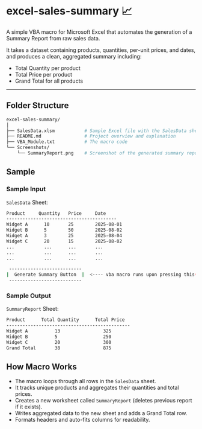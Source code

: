 # excel-sales-summary  📈
A simple VBA macro for Microsoft Excel that automates the generation of a Summary Report from raw sales data.

It takes a dataset containing products, quantities, per-unit prices, and dates, and produces a clean, aggregated summary including:
- Total Quantity per product
- Total Price per product
- Grand Total for all products

----

## Folder Structure

```bash
excel-sales-summary/
│
├── SalesData.xlsm           # Sample Excel file with the SalesData sheet
├── README.md                # Project overview and explanation
├── VBA_Module.txt           # The macro code
└── Screenshots/
    └── SummaryReport.png    # Screenshot of the generated summary report
``` 

## Sample

### Sample Input

`SalesData` Sheet:
```bash
Product     Quantity   Price     Date
-----------------------------------------
Widget A	  10	   25	     2025-08-01
Widget B	  5	       50	     2025-08-02
Widget A	  3	       25	     2025-08-04
Widget C	  20	   15	     2025-08-02
...	          ...	   ...	     ...
...	          ...	   ...	     ...
...	          ...	   ...	     ...

 ---------------------------
|  Generate Summary Button  |  <---- vba macro runs upon pressing this(have to configure)
 ---------------------------
```

### Sample Output

`SummaryReport` Sheet:
```bash
Product	     Total Quantity	     Total Price
----------------------------------------------
Widget A	      13	            325
Widget B	      5	                250
Widget C	      20	            300
Grand Total	      38	            875
```

## How Macro Works
- The macro loops through all rows in the `SalesData` sheet.
- It tracks unique products and aggregates their quantities and total prices.
- Creates a new worksheet called `SummaryReport` (deletes previous report if it exists).
- Writes aggregated data to the new sheet and adds a Grand Total row.
- Formats headers and auto-fits columns for readability.
